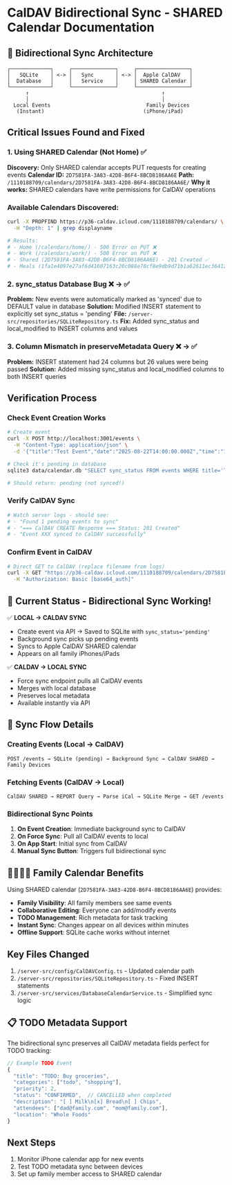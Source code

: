 # CalDAV Bidirectional Sync - SHARED Calendar Documentation

## 🔄 Bidirectional Sync Architecture

```
┌─────────────┐     ┌──────────────┐     ┌─────────────────┐
│   SQLite    │ <-> │   Sync       │ <-> │  Apple CalDAV   │
│  Database   │     │   Service    │     │ SHARED Calendar │
└─────────────┘     └──────────────┘     └─────────────────┘
      ↑                                           ↑
      │                                           │
  Local Events                               Family Devices
   (Instant)                                (iPhone/iPad)
```

## Critical Issues Found and Fixed

### 1. Using SHARED Calendar (Not Home) ✅
**Discovery:** Only SHARED calendar accepts PUT requests for creating events
**Calendar ID:** `2D7581FA-3A83-42D8-B6F4-8BCD8186AA6E`
**Path:** `/1110188709/calendars/2D7581FA-3A83-42D8-B6F4-8BCD8186AA6E/`
**Why it works:** SHARED calendars have write permissions for CalDAV operations

### Available Calendars Discovered:
```bash
curl -X PROPFIND https://p36-caldav.icloud.com/1110188709/calendars/ \
  -H "Depth: 1" | grep displayname

# Results:
# - Home (/calendars/home/) - 500 Error on PUT ❌
# - Work (/calendars/work/) - 500 Error on PUT ❌  
# - Shared (2D7581FA-3A83-42D8-B6F4-8BCD8186AA6E) - 201 Created ✅
# - Meals (1fa1e4097e27af6d41607163c20c088e70cf8e9db9d71b1a62611ec364123914) - Shared
```

### 2. sync_status Database Bug ❌ → ✅
**Problem:** New events were automatically marked as 'synced' due to DEFAULT value in database
**Solution:** Modified INSERT statement to explicitly set sync_status = 'pending'
**File:** `/server-src/repositories/SQLiteRepository.ts`
**Fix:** Added sync_status and local_modified to INSERT columns and values

### 3. Column Mismatch in preserveMetadata Query ❌ → ✅
**Problem:** INSERT statement had 24 columns but 26 values were being passed
**Solution:** Added missing sync_status and local_modified columns to both INSERT queries

## Verification Process

### Check Event Creation Works
```bash
# Create event
curl -X POST http://localhost:3001/events \
  -H "Content-Type: application/json" \
  -d '{"title":"Test Event","date":"2025-08-22T14:00:00.000Z","time":"14:00"}'

# Check it's pending in database
sqlite3 data/calendar.db "SELECT sync_status FROM events WHERE title='Test Event'"

# Should return: pending (not synced!)
```

### Verify CalDAV Sync
```bash
# Watch server logs - should see:
# - "Found 1 pending events to sync"
# - "=== CalDAV CREATE Response === Status: 201 Created"
# - "Event XXX synced to CalDAV successfully"
```

### Confirm Event in CalDAV
```bash
# Direct GET to CalDAV (replace filename from logs)
curl -X GET "https://p36-caldav.icloud.com/1110188709/calendars/2D7581FA-3A83-42D8-B6F4-8BCD8186AA6E/[filename].ics" \
  -H "Authorization: Basic [base64_auth]"
```

## 🎯 Current Status - Bidirectional Sync Working!

✅ **LOCAL → CALDAV SYNC**
- Create event via API → Saved to SQLite with `sync_status='pending'`
- Background sync picks up pending events
- Syncs to Apple CalDAV SHARED calendar
- Appears on all family iPhones/iPads

✅ **CALDAV → LOCAL SYNC**
- Force sync endpoint pulls all CalDAV events
- Merges with local database
- Preserves local metadata
- Available instantly via API

## 🔄 Sync Flow Details

### Creating Events (Local → CalDAV)
```
POST /events → SQLite (pending) → Background Sync → CalDAV SHARED → Family Devices
```

### Fetching Events (CalDAV → Local)
```
CalDAV SHARED → REPORT Query → Parse iCal → SQLite Merge → GET /events
```

### Bidirectional Sync Points
1. **On Event Creation**: Immediate background sync to CalDAV
2. **On Force Sync**: Pull all CalDAV events to local
3. **On App Start**: Initial sync from CalDAV
4. **Manual Sync Button**: Triggers full bidirectional sync

## 👨‍👩‍👧‍👦 Family Calendar Benefits

Using SHARED calendar (`2D7581FA-3A83-42D8-B6F4-8BCD8186AA6E`) provides:
- **Family Visibility**: All family members see same events
- **Collaborative Editing**: Everyone can add/modify events
- **TODO Management**: Rich metadata for task tracking
- **Instant Sync**: Changes appear on all devices within minutes
- **Offline Support**: SQLite cache works without internet

## Key Files Changed

1. `/server-src/config/CalDAVConfig.ts` - Updated calendar path
2. `/server-src/repositories/SQLiteRepository.ts` - Fixed INSERT statements
3. `/server-src/services/DatabaseCalendarService.ts` - Simplified sync logic

## 📋 TODO Metadata Support

The bidirectional sync preserves all CalDAV metadata fields perfect for TODO tracking:

```javascript
// Example TODO Event
{
  "title": "TODO: Buy groceries",
  "categories": ["todo", "shopping"],
  "priority": 2,
  "status": "CONFIRMED",  // CANCELLED when completed
  "description": "[ ] Milk\n[x] Bread\n[ ] Chips",
  "attendees": ["dad@family.com", "mom@family.com"],
  "location": "Whole Foods"
}
```

## Next Steps

1. Monitor iPhone calendar app for new events
2. Test TODO metadata sync between devices
3. Set up family member access to SHARED calendar